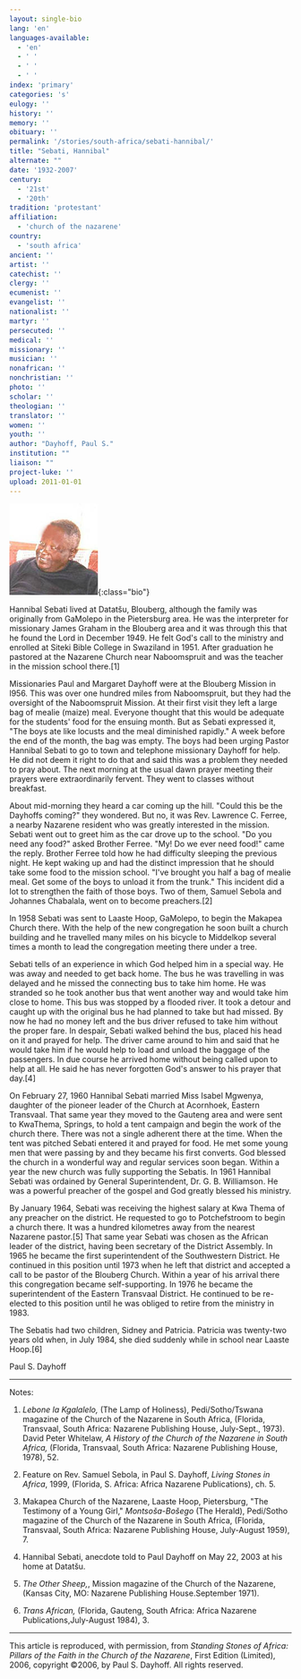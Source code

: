 ```yaml
---
layout: single-bio
lang: 'en'
languages-available:
  - 'en'
  - ' '
  - ' '
  - ' '
index: 'primary'
categories: 's'
eulogy: ''
history: ''
memory: ''
obituary: ''
permalink: '/stories/south-africa/sebati-hannibal/'
title: "Sebati, Hannibal"
alternate: ""
date: '1932-2007'
century:
  - '21st'
  - '20th'
tradition: 'protestant'
affiliation:
  - 'church of the nazarene'
country:
  - 'south africa'
ancient: ''
artist: ''
catechist: ''
clergy: ''
ecumenist: ''
evangelist: ''
nationalist: ''
martyr: ''
persecuted: ''
medical: ''
missionary: ''
musician: ''
nonafrican: ''
nonchristian: ''
photo: ''
scholar: ''
theologian: ''
translator: ''
women: ''
youth: ''
author: "Dayhoff, Paul S."
institution: ""
liaison: ""
project-luke: ''
upload: 2011-01-01
---
```


![Hannibal Sebati](/images/bio-pics/southafrica/sebati-hannibal/sebati_hannibal.jpg){:class="bio"}

Hannibal Sebati lived at Datatšu, Blouberg, although the family was originally from GaMolepo in the Pietersburg area.  He was the interpreter for missionary James Graham in the Blouberg area and it was through this that he found the Lord in December 1949.  He felt God's call to the ministry and enrolled at Siteki Bible College in Swaziland in 1951.  After graduation he pastored at the Nazarene Church near Naboomspruit and was the teacher in the mission school there.[1]

Missionaries Paul and Margaret Dayhoff were at the Blouberg Mission in l956.  This was over one hundred miles from Naboomspruit, but they had the oversight of the Naboomspruit Mission.  At their first visit they left a large bag of mealie (maize) meal.  Everyone thought that this would be adequate for the students' food for the ensuing month.  But as Sebati expressed it,  "The boys ate like locusts and the meal diminished rapidly."  A week before the end of the month, the bag was empty.  The boys had been urging Pastor Hannibal Sebati to go to town and telephone missionary Dayhoff for help.  He did not deem it right to do that and said this was a problem they needed to pray about.  The next morning at the usual dawn prayer meeting their prayers were extraordinarily fervent.  They went to classes without breakfast.

About mid-morning they heard a car coming up the hill.  "Could this be the Dayhoffs coming?" they wondered.  But no, it was Rev. Lawrence C. Ferree, a nearby Nazarene resident who was greatly interested in the mission.  Sebati went out to greet him as the car drove up to the school.  "Do you need any food?"  asked Brother Ferree.
"My! Do we ever need food!" came the reply.  Brother Ferree told how he had difficulty sleeping the previous night.  He kept waking up and had the distinct impression that he should take some food to the mission school.
"I've brought you half a bag of mealie meal.  Get some of the boys to unload it from the trunk."  This incident did a lot to strengthen the faith of those boys.  Two of them, Samuel Sebola and Johannes Chabalala, went on to become preachers.[2]

In 1958 Sebati was sent to Laaste Hoop, GaMolepo, to begin the Makapea Church there.  With the help of the new congregation he soon built a church building and he travelled many miles on his bicycle to Middelkop several times a month to lead the congregation meeting there under a tree.

Sebati tells of an experience in which God helped him in a special way.  He was away and needed to get back home.  The bus he was travelling in was delayed and he missed the connecting bus to take him home.  He was stranded so he took another bus that went another way and would take him close to home.  This bus was stopped by a flooded river.  It took a detour and caught up with the original bus he had planned to take but had missed. By now he had no money left and the bus driver refused to take him without the proper fare.  In despair, Sebati walked behind the bus, placed his head on it and prayed for help.  The driver came around to him and said that he would take him if he would help to load and unload the baggage of the passengers.  In due course he arrived home without being called upon to help at all.  He said he has never forgotten God's answer to his prayer that day.[4]

On February 27, 1960 Hannibal Sebati married Miss Isabel Mgwenya, daughter of the pioneer leader of the Church at Acornhoek, Eastern Transvaal.  That same year they moved to the Gauteng area and were sent to KwaThema, Springs, to hold a tent campaign and begin the work of the church there.  There was not a single adherent there at the time.  When the tent was pitched Sebati entered it and prayed for food.  He met some young men that were passing by and they became his first converts.  God blessed the church in a wonderful way and regular services soon began.  Within a year the new church was fully supporting the Sebatis.  In 1961 Hannibal Sebati was ordained by General Superintendent, Dr. G. B. Williamson.  He was a powerful preacher of the gospel and God greatly blessed his ministry.

By January 1964, Sebati was receiving the highest salary at Kwa Thema of any preacher on the district.  He requested to go to Potchefstroom to begin a church there.  It was a hundred kilometres away from the nearest Nazarene pastor.[5]   That same year Sebati was chosen as the African leader of the district, having been secretary of the District Assembly.  In 1965 he became the first superintendent of the Southwestern District.  He continued in this position until 1973 when he left that district and accepted a call to be pastor of the Blouberg Church.  Within a year of his arrival there this congregation became self-supporting.  In 1976 he became the superintendent of the Eastern Transvaal District. He continued to be re-elected to this position until he was obliged to retire from the ministry in 1983.

The Sebatis had two children, Sidney and Patricia.  Patricia was twenty-two years old when, in July 1984, she died suddenly while in school near Laaste Hoop.[6]

Paul S. Dayhoff

---

Notes:

1. *Lebone la Kgalalelo,* (The Lamp of Holiness), Pedi/Sotho/Tswana magazine of the Church of the Nazarene in South Africa, (Florida, Transvaal, South Africa: Nazarene Publishing House, July-Sept., 1973). David Peter Whitelaw, *A History of the Church of the Nazarene in South Africa,* (Florida, Transvaal, South Africa: Nazarene Publishing House, 1978), 52.

2. Feature on Rev. Samuel Sebola, in Paul S. Dayhoff, *Living Stones in Africa*, 1999, (Florida, S. Africa: Africa Nazarene Publications), ch. 5.

3. Makapea Church of the Nazarene, Laaste Hoop, Pietersburg, "The Testimony of a Young Girl," *Montsoša-Bošego* (The Herald), Pedi/Sotho magazine of the Church of the Nazarene in South Africa, (Florida, Transvaal, South Africa: Nazarene Publishing House, July-August 1959), 7.

4. Hannibal Sebati, anecdote told to Paul Dayhoff on May 22, 2003 at his home at Datatšu.

5. *The Other Sheep,*, Mission magazine of the Church of the Nazarene,(Kansas City, MO: Nazarene Publishing House.September 1971).

6. *Trans African,* (Florida, Gauteng, South Africa: Africa Nazarene Publications,July-August 1984), 3.

---

This article is reproduced, with permission, from *Standing Stones of Africa: Pillars of the Faith in the Church of the Nazarene*, First Edition (Limited), 2006, copyright ©2006, by Paul S. Dayhoff.  All rights reserved.